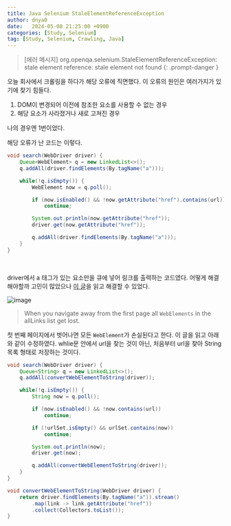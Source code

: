 ```yaml
---
title: Java Selenium StaleElementReferenceException
author: dnya0
date:   2024-05-08 21:25:00 +0900
categories: [Study, Selenium]
tag: [Study, Selenium, Crawling, Java]
---
```


> [에러 메시지] org.openqa.selenium.StaleElementReferenceException: stale element reference: stale element not found
{: .prompt-danger }

오늘 회사에서 크롤링을 하다가 해당 오류에 직면했다. 이 오류의 원인은 여러가지가 있기에 찾기 힘들다.

1. DOM이 변경되어 이전에 참조한 요소를 사용할 수 없는 경우
2. 해당 요소가 사라졌거나 새로 고쳐진 경우

나의 경우엔 1번이었다.

해당 오류가 난 코드는 이렇다.

```java
void search(WebDriver driver) {
    Queue<WebElement> q = new LinkedList<>();
    q.addAll(driver.findElements(By.tagName("a")));

    while(!q.isEmpty()) {
        WebElement now = q.poll();

        if (now.isEnabled() && !now.getAttribute("href").contains(url))
            continue;

        System.out.println(now.getAttribute("href"));
        driver.get(now.getAttribute("href"));

        q.addAll(driver.findElements(By.tagName("a")));
    }
}
```

<br>

driver에서 a 태그가 있는 요소만을 큐에 넣어 링크를 출력하는 코드였다. 어떻게 해결해야할까 고민이 많았으나 [이 글](https://stackoverflow.com/questions/56150033/selenium-fire-staleelementreferenceexception)을 읽고 해결할 수 있었다. 

![image](https://github.com/dnya0/dnya0.github.io/assets/84761609/3c0466ce-5dcd-4b18-91fd-96cb9028d4c9)

> When you navigate away from the first page all `WebElements` in the allLinks list get lost.

첫 번째 페이지에서 벗어나면 모든 `WebElement`가 손실된다고 한다. 이 글을 읽고 아래와 같이 수정하였다. whlie문 안에서 url을 찾는 것이 아닌, 처음부터 url을 찾아 String 목록 형태로 저장하는 것이다.

```java
void search(WebDriver driver) {
    Queue<String> q = new LinkedList<>();
    q.addAll(convertWebElementToString(driver));

    while(!q.isEmpty()) {
        String now = q.poll();

        if (now.isEnabled() && !now.contains(url))
            continue;

        if (!urlSet.isEmpty() && urlSet.contains(now))
            continue;

        System.out.println(now);
        driver.get(now);

        q.addAll(convertWebElementToString(driver));
    }
}

void convertWebElementToString(WebDriver driver) {
    return driver.findElements(By.tagName("a")).stream()
        .map(link -> link.getAttribute("href"))
        .collect(Collectors.toList());
}
```